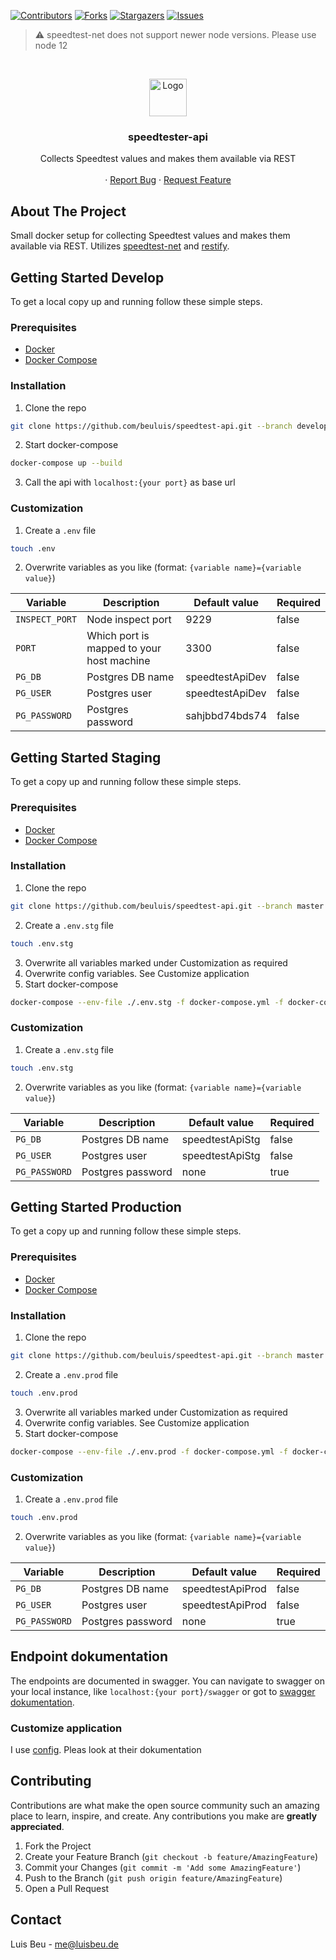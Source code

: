 [![Contributors][contributors-shield]][contributors-url]
[![Forks][forks-shield]][forks-url]
[![Stargazers][stars-shield]][stars-url]
[![Issues][issues-shield]][issues-url]

> :warning: speedtest-net does not support newer node versions. Please use node 12

<!-- PROJECT LOGO -->
<br />
<p align="center">
  <img src="https://www.flaticon.com/svg/static/icons/svg/248/248053.svg" alt="Logo" height="60">

  <h3 align="center">speedtester-api</h3>

  <p align="center">
    Collects Speedtest values and makes them available via REST
    <br />
    <br />
    ·
    <a href="https://github.com/beuluis/speedtest-api/issues">Report Bug</a>
    ·
    <a href="https://github.com/beuluis/speedtest-api/issues">Request Feature</a>
  </p>
</p>

<!-- ABOUT THE PROJECT -->
## About The Project

Small docker setup for collecting Speedtest values and makes them available via REST. Utilizes [speedtest-net](https://www.npmjs.com/package/speedtest-net) and [restify](https://www.npmjs.com/package/restify).

<!-- GETTING STARTED -->
## Getting Started Develop

To get a local copy up and running follow these simple steps.

### Prerequisites

* [Docker](https://docs.docker.com/get-docker/)
* [Docker Compose](https://docs.docker.com/compose/install/)

### Installation

1. Clone the repo
```sh
git clone https://github.com/beuluis/speedtest-api.git --branch develop
```
2. Start docker-compose
```sh
docker-compose up --build
```
3. Call the api with `localhost:{your port}` as base url

### Customization

1. Create a `.env` file
```sh
touch .env
```
2. Overwrite variables as you like (format: `{variable name}={variable value}`)

| Variable | Description | Default value | Required |
| --- | --- | --- | --- |
| `INSPECT_PORT` | Node inspect port | 9229 | false |
| `PORT` | Which port is mapped to your host machine | 3300 | false |
| `PG_DB` | Postgres DB name | speedtestApiDev | false |
| `PG_USER` | Postgres user | speedtestApiDev | false |
| `PG_PASSWORD` | Postgres password | sahjbbd74bds74 | false |

## Getting Started Staging

To get a copy up and running follow these simple steps.

### Prerequisites

* [Docker](https://docs.docker.com/get-docker/)
* [Docker Compose](https://docs.docker.com/compose/install/)

### Installation

1. Clone the repo
```sh
git clone https://github.com/beuluis/speedtest-api.git --branch master --bare
```
2. Create a `.env.stg` file
```sh
touch .env.stg
```
3. Overwrite all variables marked under Customization as required
4. Overwrite config variables. See Customize application
5. Start docker-compose
```sh
docker-compose --env-file ./.env.stg -f docker-compose.yml -f docker-compose.staging.yml up -d
```

### Customization

1. Create a `.env.stg` file
```sh
touch .env.stg
```
2. Overwrite variables as you like (format: `{variable name}={variable value}`)

| Variable | Description | Default value | Required |
| --- | --- | --- | --- |
| `PG_DB` | Postgres DB name | speedtestApiStg | false |
| `PG_USER` | Postgres user | speedtestApiStg | false |
| `PG_PASSWORD` | Postgres password | none | true |

## Getting Started Production

To get a copy up and running follow these simple steps.

### Prerequisites

* [Docker](https://docs.docker.com/get-docker/)
* [Docker Compose](https://docs.docker.com/compose/install/)

### Installation

1. Clone the repo
```sh
git clone https://github.com/beuluis/speedtest-api.git --branch master
```
2. Create a `.env.prod` file
```sh
touch .env.prod
```
3. Overwrite all variables marked under Customization as required
4. Overwrite config variables. See Customize application
5. Start docker-compose
```sh
docker-compose --env-file ./.env.prod -f docker-compose.yml -f docker-compose.production.yml up -d
```

### Customization

1. Create a `.env.prod` file
```sh
touch .env.prod
```
2. Overwrite variables as you like (format: `{variable name}={variable value}`)

| Variable | Description | Default value | Required |
| --- | --- | --- | --- |
| `PG_DB` | Postgres DB name | speedtestApiProd | false |
| `PG_USER` | Postgres user | speedtestApiProd | false |
| `PG_PASSWORD` | Postgres password | none | true |

## Endpoint dokumentation

The endpoints are documented in swagger. You can navigate to swagger on your local instance, like `localhost:{your port}/swagger` or got to [swagger dokumentation](https://beuluis.github.io/speedtest-api/).

### Customize application

I use [config](https://www.npmjs.com/package/config). Pleas look at their dokumentation

<!-- CONTRIBUTING -->
## Contributing

Contributions are what make the open source community such an amazing place to learn, inspire, and create. Any contributions you make are **greatly appreciated**.

1. Fork the Project
2. Create your Feature Branch (`git checkout -b feature/AmazingFeature`)
3. Commit your Changes (`git commit -m 'Add some AmazingFeature'`)
4. Push to the Branch (`git push origin feature/AmazingFeature`)
5. Open a Pull Request


<!-- CONTACT -->
## Contact

Luis Beu - me@luisbeu.de


<!-- MARKDOWN LINKS & IMAGES -->
<!-- https://www.markdownguide.org/basic-syntax/#reference-style-links -->
[contributors-shield]: https://img.shields.io/github/contributors/beuluis/speedtest-api.svg?style=flat-square
[contributors-url]: https://github.com/beuluis/speedtest-api/graphs/contributors
[forks-shield]: https://img.shields.io/github/forks/beuluis/speedtest-api.svg?style=flat-square
[forks-url]: https://github.com/beuluis/speedtest-api/network/members
[stars-shield]: https://img.shields.io/github/stars/beuluis/speedtest-api.svg?style=flat-square
[stars-url]: https://github.com/beuluis/speedtest-api/stargazers
[issues-shield]: https://img.shields.io/github/issues/beuluis/speedtest-api.svg?style=flat-square
[issues-url]: https://github.com/beuluis/speedtest-api/issues
[license-shield]: https://img.shields.io/github/license/beuluis/speedtest-api.svg?style=flat-square
